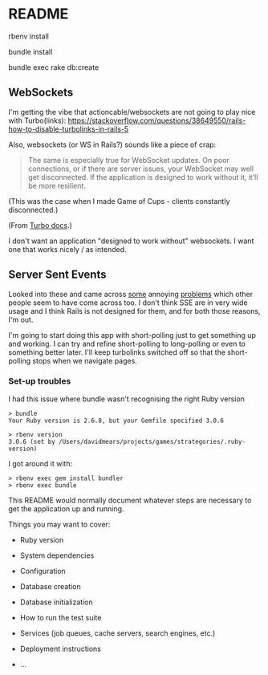 # README

rbenv install <version>

bundle install

bundle exec rake db:create
## WebSockets

I'm getting the vibe that actioncable/websockets are not going to play nice with Turbo(links): https://stackoverflow.com/questions/38649550/rails-how-to-disable-turbolinks-in-rails-5

Also, websockets (or WS in Rails?) sounds like a piece of crap:

> The same is especially true for WebSocket updates. On poor connections, or if there are server issues, your WebSocket may well get disconnected. If the application is designed to work without it, it’ll be more resilient.

(This was the case when I made Game of Cups - clients constantly disconnected.)

(From [Turbo docs](https://turbo.hotwired.dev/handbook/streams).)

I don't want an application "designed to work without" websockets. I want one that works nicely / as intended.

## Server Sent Events

Looked into these and came across [some](https://stackoverflow.com/questions/60637013/rails-app-hangs-when-theres-a-server-sent-event-sse-that-requires-database-ac?noredirect=1&lq=1) annoying [problems](https://github.com/rails/rails/issues/10989) which other people seem to have come across too. I don't think SSE are in very wide usage and I think Rails is not designed for them, and for both those reasons, I'm out.

I'm going to start doing this app with short-polling just to get something up and working. I can try and refine short-polling to long-polling or even to something better later. I'll keep turbolinks switched off so that the short-polling stops when we navigate pages.

### Set-up troubles

I had this issue where bundle wasn't recognising the right Ruby version

```
> bundle
Your Ruby version is 2.6.8, but your Gemfile specified 3.0.6

> rbenv version
3.0.6 (set by /Users/davidmears/projects/games/strategories/.ruby-version)
```

I got around it with:
```
> rbenv exec gem install bundler
> rbenv exec bundle
```





This README would normally document whatever steps are necessary to get the
application up and running.

Things you may want to cover:

* Ruby version

* System dependencies

* Configuration

* Database creation

* Database initialization

* How to run the test suite

* Services (job queues, cache servers, search engines, etc.)

* Deployment instructions

* ...
